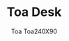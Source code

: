 ---
designer: Robin Rizzini
description: "The%20Toa%20table%20combines%20a%20technical-industrial%20style%20with%20decorative%20allure%2C%20giving%20life%20to%20a%20functional%20and%20evocative%20product.%20Lightweight%20and%20minimalist%2C%20is%20characterised%20by%20a%20solid%20die-cast%20aluminium%20frame.%20The%20main%20features%20are%20its%20tapered%20bridge%20legs%20made%20of%20die-cast%20aluminium%2C%20which%20are%20thinner%20at%20the%20base%20and%20widen%20up%20towards%20the%20%u201CT%u201D%20element%20that%20supports%20the%20top.%20Available%20in%20smaller%20sizes%2C%20it%u2019s%20equally%20suitable%20for%20%u201Clight%u201D%20offices%2C%20executive%20rooms%20and%20residential%20spaces.%0AToa%20is%20available%20in%20a%20wide%20range%20of%20finishes."
image_primary: img/Toa_03_zoom.jpg
image_secondary: img/Toa_04_zoom.jpg
manufacturer: Pedrali
href: https://www.pedrali.it/en/products/catalog/Table-TOA-DESK-TOA240X90/
subtitle: Toa Toa240X90
title: Toa Desk
image_thumb: img/Toa_TOA240X90_cover.jpg
tags: 
  - pedrali
  - tables
category: tables
slug: /manufacturers/pedrali/tables/robin-rizzini-toa-desk
---